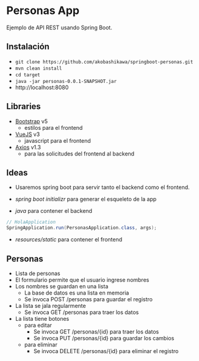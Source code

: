 # Personas App

Ejemplo de API REST usando Spring Boot.

## Instalación

- `git clone https://github.com/akobashikawa/springboot-personas.git`
- `mvn clean install`
- `cd target`
- `java -jar personas-0.0.1-SNAPSHOT.jar`
- http://localhost:8080

## Libraries

- [Bootstrap](https://getbootstrap.com/) v5
    - estilos para el frontend
- [VueJS](https://vuejs.org/) v3
    - javascript para el frontend
- [Axios](https://axios-http.com/) v1.3
    - para las solicitudes del frontend al backend

## Ideas

- Usaremos spring boot para servir tanto el backend como el frontend.
- _spring boot initializr_ para generar el esqueleto de la app

- _java_ para contener el backend

```java
// HolaApplication
SpringApplication.run(PersonasApplication.class, args);
```

- _resources/static_ para contener el frontend

## Personas

- Lista de personas
- El formulario permite que el usuario ingrese nombres
- Los nombres se guardan en una lista
    - La base de datos es una lista en memoria
    - Se invoca POST /personas para guardar el registro
- La lista se jala regularmente
    - Se invoca GET /personas para traer los datos
- La lista tiene botones
    - para editar
        - Se invoca GET /personas/{id} para traer los datos
        - Se invoca PUT /personas/{id} para guardar los cambios
    - para eliminar
        - Se invoca DELETE /personas/{id} para eliminar el registro

